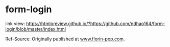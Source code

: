 # form-login
link view: https://htmlpreview.github.io/?https://github.com/ndhao164/form-login/blob/master/index.html

Ref-Source: Originally published at  www.florin-pop.com.
